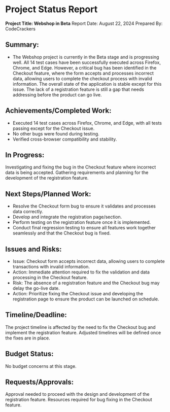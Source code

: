 # Project Status Report

**Project Title: Webshop in Beta**
Report Date: August 22, 2024
Prepared By: CodeCrackers

## Summary:
* The Webshop project is currently in the Beta stage and is progressing well. All 14 test cases have been successfully executed across Firefox, Chrome, and Edge. However, a critical bug has been identified in the Checkout feature, where the form accepts and processes incorrect data, allowing users to complete the checkout process with invalid information. The overall state of the application is stable except for this issue. The lack of a registration feature is still a gap that needs addressing before the product can go live.

## Achievements/Completed Work:

* Executed 14 test cases across Firefox, Chrome, and Edge, with all tests passing except for the Checkout issue.
* No other bugs were found during testing.
* Verified cross-browser compatibility and stability.

## In Progress:

Investigating and fixing the bug in the Checkout feature where incorrect data is being accepted.
Gathering requirements and planning for the development of the registration feature.

## Next Steps/Planned Work:

* Resolve the Checkout form bug to ensure it validates and processes data correctly.
* Develop and integrate the registration page/section.
* Perform testing on the registration feature once it is implemented.
* Conduct final regression testing to ensure all features work together seamlessly and that the Checkout bug is fixed.

## Issues and Risks:

* Issue: Checkout form accepts incorrect data, allowing users to complete transactions with invalid information.
* Action: Immediate attention required to fix the validation and data processing in the Checkout feature.
* Risk: The absence of a registration feature and the Checkout bug may delay the go-live date.
* Action: Prioritize fixing the Checkout issue and developing the registration page to ensure the product can be launched on schedule.

## Timeline/Deadline:

The project timeline is affected by the need to fix the Checkout bug and implement the registration feature. Adjusted timelines will be defined once the fixes are in place.

## Budget Status:
No budget concerns at this stage.

## Requests/Approvals:
Approval needed to proceed with the design and development of the registration feature.
Resources required for bug fixing in the Checkout feature.